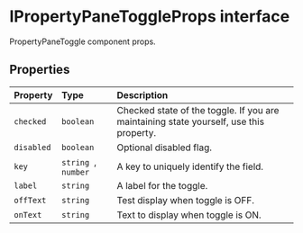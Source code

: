 # IPropertyPaneToggleProps interface





PropertyPaneToggle component props.




## Properties

| Property	   | Type	| Description|
|:-------------|:-------|:-----------|
|`checked`      | `boolean` | Checked state of the toggle. If you are maintaining state yourself, use this property. |
|`disabled`      | `boolean` | Optional disabled flag. |
|`key`      | `string `,` number` | A key to uniquely identify the field. |
|`label`      | `string` | A label for the toggle. |
|`offText`      | `string` | Test display when toggle is OFF. |
|`onText`      | `string` | Text to display when toggle is ON. |





